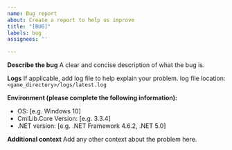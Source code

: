 ```yaml
---
name: Bug report
about: Create a report to help us improve
title: "[BUG]"
labels: bug
assignees: ''

---
```


**Describe the bug**
A clear and concise description of what the bug is.

**Logs**
If applicable, add log file to help explain your problem. log file location: `<game_directory>/logs/latest.log`

**Environment (please complete the following information):**
 - OS: [e.g. Windows 10]
 - CmlLib.Core Version: [e.g. 3.3.4]
 - .NET version: [e.g. .NET Framework 4.6.2, .NET 5.0]

**Additional context**
Add any other context about the problem here.

